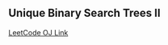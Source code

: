Unique Binary Search Trees II
---
[LeetCode OJ Link](https://leetcode.com/problems/unique-binary-search-trees-ii/)